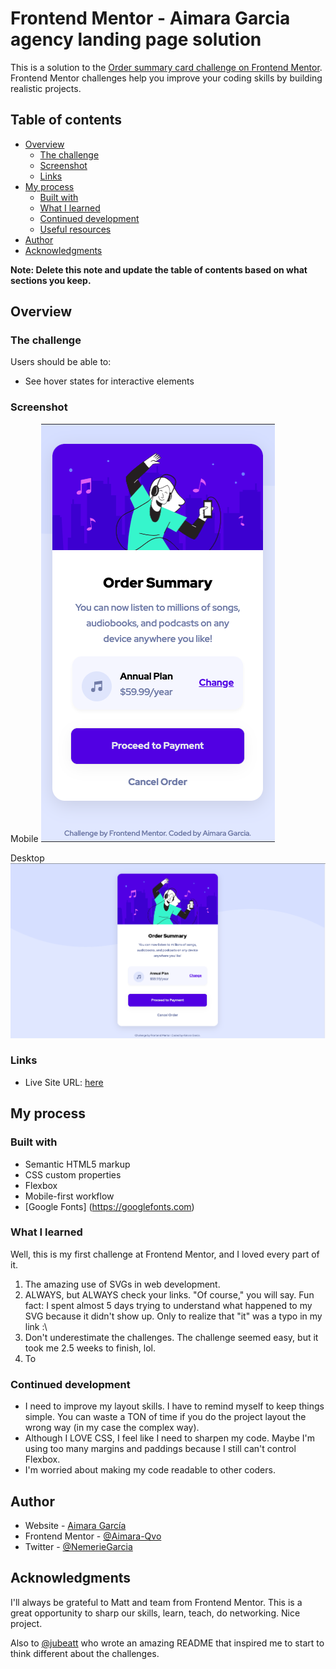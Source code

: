 # Frontend Mentor - Aimara Garcia agency landing page solution

This is a solution to the [Order summary card challenge on Frontend Mentor](https://www.frontendmentor.io/challenges/order-summary-component-QlPmajDUj). Frontend Mentor challenges help you improve your coding skills by building realistic projects. 

## Table of contents

- [Overview](#overview)
  - [The challenge](#the-challenge)
  - [Screenshot](#screenshot)
  - [Links](#links)
- [My process](#my-process)
  - [Built with](#built-with)
  - [What I learned](#what-i-learned)
  - [Continued development](#continued-development)
  - [Useful resources](#useful-resources)
- [Author](#author)
- [Acknowledgments](#acknowledgments)

**Note: Delete this note and update the table of contents based on what sections you keep.**

## Overview

### The challenge

Users should be able to:

- See hover states for interactive elements

### Screenshot

Mobile
![Mobile](https://github.com/aimaraqvo/order-summary-component/blob/main/design/mobile-design.jpg?raw=true)

Desktop
![Desktop](https://github.com/aimaraqvo/order-summary-component/blob/main/design/desktop-design.jpg?raw=true)

### Links
- Live Site URL: [here](https://aimaraqvo.github.io/order-summary-component/)

## My process

### Built with

- Semantic HTML5 markup
- CSS custom properties
- Flexbox
- Mobile-first workflow
- [Google  Fonts] (https://googlefonts.com)


### What I learned

Well, this is my first challenge at Frontend Mentor, and I loved every part of it. 

1. The amazing use of SVGs in web development. 
2. ALWAYS, but ALWAYS check your links. "Of course," you will say. Fun fact: I spent almost 5 days trying to understand what happened to my SVG because it didn't show up. Only to realize that "it" was a typo in my link :\ 
3. Don't underestimate the challenges. The challenge seemed easy, but it took me 2.5 weeks to finish, lol.
4. To 

### Continued development

- I need to improve my layout skills. I have to remind myself to keep things simple. You can waste a TON of time if you do the project layout the wrong way (in my case the complex way). 
- Although I LOVE CSS, I feel like I need to sharpen my code. Maybe I'm using too many margins and paddings because I still can't control Flexbox. 
- I'm worried about making my code readable to other coders.

## Author

- Website - [Aimara García](https://aimaraqvo.github.io/Aimara-Portfolio/)
- Frontend Mentor - [@Aimara-Qvo](https://www.frontendmentor.io/profile/Aimara-Qvo)
- Twitter - [@NemerieGarcia](https://twitter.com/NemerieGarcia)

## Acknowledgments

I'll always be grateful to Matt and team from Frontend Mentor. This is a great opportunity to sharp our skills, learn, teach, do networking. Nice project.

Also to [@jubeatt](https://www.frontendmentor.io/profile/jubeatt) who wrote an amazing README that inspired me to start to think different about the challenges. 